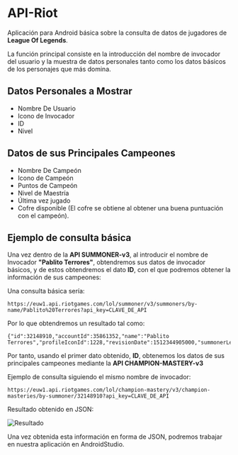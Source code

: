 # API-Riot

Aplicación para Android básica sobre la consulta de datos de jugadores de **League Of Legends**.

La función principal consiste en la introducción del nombre de invocador del usuario y la muestra de datos personales tanto como los datos básicos de los personajes que más domina.

## Datos Personales a Mostrar

- Nombre De Usuario
- Icono de Invocador
- ID
- Nivel

## Datos de sus Principales Campeones

- Nombre De Campeón
- Icono de Campeón
- Puntos de Campeón
- Nivel de Maestría
- Última vez jugado
- Cofre disponible (El cofre se obtiene al obtener una buena puntuación con el campeón).

## Ejemplo de consulta básica

Una vez dentro de la **API __SUMMONER-v3__**, al introducir el nombre de Invocador **"Pablito Terrores"**, obtendremos sus datos de invocador básicos, y de estos obtendremos el dato **ID**, con el que podremos obtener la información de sus campeones:

Una consulta básica sería:

```
https://euw1.api.riotgames.com/lol/summoner/v3/summoners/by-name/Pablito%20Terrores?api_key=CLAVE_DE_API
```
Por lo que obtendremos un resultado tal como:

```
{"id":32148910,"accountId":35861352,"name":"Pablito Terrores","profileIconId":1228,"revisionDate":1512344905000,"summonerLevel":36}
```
Por tanto, usando el primer dato obtenido, **ID**, obtenemos los datos de sus principales campeones mediante la **API __CHAMPION-MASTERY-v3__**

Ejemplo de consulta siguiendo el mismo nombre de invocador:
```
https://euw1.api.riotgames.com/lol/champion-mastery/v3/champion-masteries/by-summoner/32148910?api_key=CLAVE_DE_API
```

Resultado obtenido en JSON:

![Resultado](https://i.imgur.com/jmdcPpz.png)

Una vez obtenida esta información en forma de JSON, podremos trabajar en nuestra aplicación en AndroidStudio.
